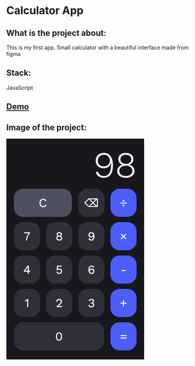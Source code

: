 # Calculator App
## What is the project about: 
This is my first app. Small calculator with a beautiful interface made from figma
## Stack:
JavaScript
## [Demo](https://plamyaa.github.io/calculator/)
## Image of the project:
![Image of project](./demoScreen.jpg)

